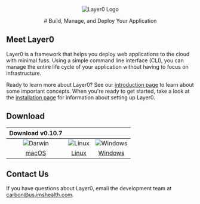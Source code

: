 <p align="center">
  <img alt="Layer0 Logo" src="/static/logo_rs.png" >
</p>

<center>
# Build, Manage, and Deploy Your Application
</center>


## Meet Layer0
Layer0 is a framework that helps you deploy web applications to the cloud with minimal fuss. Using a simple command line interface (CLI), you can manage the entire life cycle of your application without having to focus on infrastructure.

Ready to learn more about Layer0? See our [introduction page](intro.md) to learn about some important concepts. When you're ready to get started, take a look at the [installation page](setup/install.md) for information about setting up Layer0.

## Download
| Download **v0.10.7** | | |
|:-:|:-:|:-:|
| ![Darwin](/static/icon_darwin.png) | ![Linux](/static/icon_linux.png)  | ![Windows](/static/icon_windows.png) |
| [macOS](https://github.com/quintilesims/layer0/releases/download/v0.10.7/macOS.zip) | [Linux](https://github.com/quintilesims/layer0/releases/download/v0.10.7/Linux.zip) | [Windows](https://github.com/quintilesims/layer0/releases/download/v0.10.7/Windows.zip) |


## Contact Us

If you have questions about Layer0, email the development team at [carbon@us.imshealth.com](mailto:carbon@us.imshealth.com).
